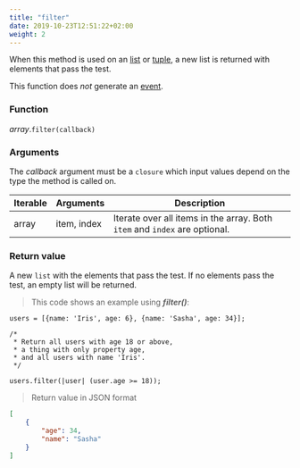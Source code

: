 ```yaml
---
title: "filter"
date: 2019-10-23T12:51:22+02:00
weight: 2
---
```


When this method is used on an [list](..) or [tuple](../../tuple), a new list is returned with elements that pass the test.

This function does *not* generate an [event](../../../events).

### Function

*array*.`filter(callback)`

### Arguments

The *callback* argument must be a `closure` which input values depend on the type the method is called on.

Iterable | Arguments   | Description
-------- | ----------- | -----------
array    | item, index | Iterate over all items in the array. Both `item` and `index` are optional.

### Return value

A new `list` with the elements that pass the test.
If no elements pass the test, an empty list will be returned.

> This code shows an example using ***filter()***:

```thingsdb,json_response
users = [{name: 'Iris', age: 6}, {name: 'Sasha', age: 34}];

/*
 * Return all users with age 18 or above,
 * a thing with only property age,
 * and all users with name 'Iris'.
 */

users.filter(|user| (user.age >= 18));
```

> Return value in JSON format

```json
[
    {
        "age": 34,
        "name": "Sasha"
    }
]
```
